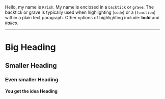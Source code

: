 Hello, my name is `Krish`. My name is enclosed in a `backtick` or `grave`. The backtick or grave is typically used when highlighting (`code`) or a (`function`) within a plain text paragraph. Other options of highlighting include: **bold** and *italics*. 

***

# Big Heading
## Smaller Heading
### Even smaller Heading
#### You get the idea Heading
